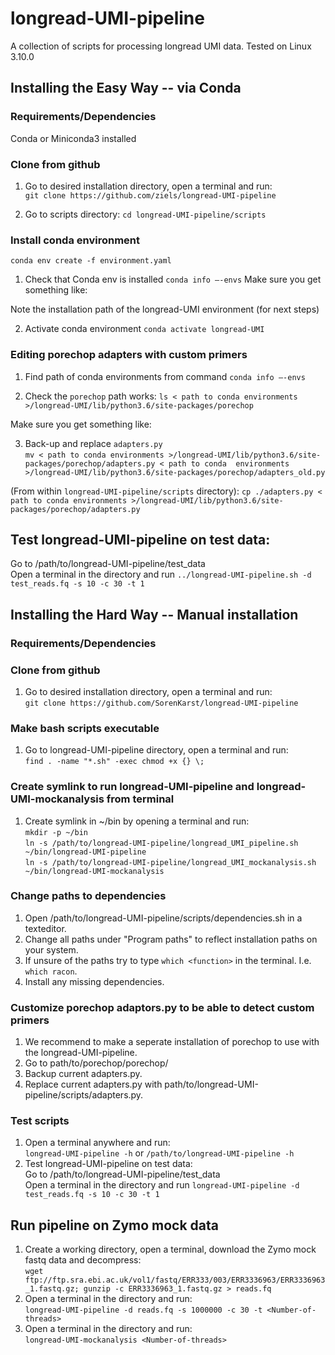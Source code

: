 # longread-UMI-pipeline
A collection of scripts for processing longread UMI data.
Tested on Linux 3.10.0

## Installing the Easy Way -- via Conda
### Requirements/Dependencies 
Conda or Miniconda3 installed 

### Clone from github
1. Go to desired installation directory, open a terminal and run:  \
   `git clone https://github.com/ziels/longread-UMI-pipeline`

2. Go to scripts directory:
   `cd longread-UMI-pipeline/scripts` 

### Install conda environment 
   `conda env create -f environment.yaml`

1. Check that Conda env is installed 
   `conda info —-envs`
Make sure you get something like: 


Note the installation path of the longread-UMI environment (for next steps)

2. Activate conda environment 
   `conda activate longread-UMI`

### Editing porechop adapters with custom primers
1. Find path of conda environments from command
   `conda info —-envs` 

2. Check the `porechop` path works:
   `ls < path to conda environments >/longread-UMI/lib/python3.6/site-packages/porechop`

Make sure you get something like: 

3. Back-up and replace `adapters.py`\
   `mv < path to conda environments >/longread-UMI/lib/python3.6/site-packages/porechop/adapters.py < path to conda  environments >/longread-UMI/lib/python3.6/site-packages/porechop/adapters_old.py`

(From within `longread-UMI-pipeline/scripts` directory):
   `cp ./adapters.py < path to conda environments >/longread-UMI/lib/python3.6/site-packages/porechop/adapters.py`

## Test longread-UMI-pipeline on test data:  
   Go to /path/to/longread-UMI-pipeline/test_data  
   Open a terminal in the directory and run 
   `../longread-UMI-pipeline.sh -d test_reads.fq -s 10 -c 30 -t 1`


## Installing the Hard Way -- Manual installation
### Requirements/Dependencies


### Clone from github
1. Go to desired installation directory, open a terminal and run:  
   `git clone https://github.com/SorenKarst/longread-UMI-pipeline`

### Make bash scripts executable
1. Go to longread-UMI-pipeline directory, open a terminal and run:  
   `find . -name "*.sh" -exec chmod +x {} \;`

### Create symlink to run longread-UMI-pipeline and longread-UMI-mockanalysis from terminal
1. Create symlink in ~/bin by opening a terminal and run:  
   `mkdir -p ~/bin`  
   `ln -s /path/to/longread-UMI-pipeline/longread_UMI_pipeline.sh ~/bin/longread-UMI-pipeline`  
   `ln -s /path/to/longread-UMI-pipeline/longread_UMI_mockanalysis.sh ~/bin/longread-UMI-mockanalysis`

### Change paths to dependencies
1. Open /path/to/longread-UMI-pipeline/scripts/dependencies.sh in a texteditor.
2. Change all paths under "Program paths" to reflect installation paths on your system.
3. If unsure of the paths try to type `which <function>` in the terminal. I.e. `which racon`.
4. Install any missing dependencies.

### Customize porechop adaptors.py to be able to detect custom primers
1. We recommend to make a seperate installation of porechop to use with the longread-UMI-pipeline.
2. Go to path/to/porechop/porechop/
3. Backup current adapters.py.
4. Replace current adapters.py with path/to/longread-UMI-pipeline/scripts/adapters.py.

### Test scripts
1. Open a terminal anywhere and run:  
  `longread-UMI-pipeline -h` or `/path/to/longread-UMI-pipeline -h`
2. Test longread-UMI-pipeline on test data:  
   Go to /path/to/longread-UMI-pipeline/test_data  
   Open a terminal in the directory and run `longread-UMI-pipeline -d test_reads.fq -s 10 -c 30 -t 1`

## Run pipeline on Zymo mock data
1. Create a working directory, open a terminal, download the Zymo mock fastq data and decompress:  
   `wget ftp://ftp.sra.ebi.ac.uk/vol1/fastq/ERR333/003/ERR3336963/ERR3336963_1.fastq.gz; gunzip -c ERR3336963_1.fastq.gz > reads.fq`  
2. Open a terminal in the directory and run:  
  `longread-UMI-pipeline -d reads.fq -s 1000000 -c 30 -t <Number-of-threads>`
3. Open a terminal in the directory and run:  
  `longread-UMI-mockanalysis <Number-of-threads>`

